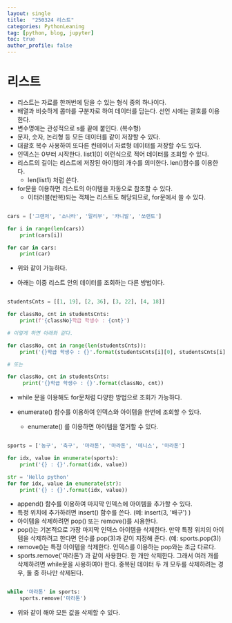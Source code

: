 ```yaml
---
layout: single
title:  "250324 리스트"
categories: PythonLeaning
tag: [python, blog, jupyter]
toc: true
author_profile: false
---
```


<head>
  <style>
    table.dataframe {
      white-space: normal;
      width: 100%;
      height: 240px;
      display: block;
      overflow: auto;
      font-family: Arial, sans-serif;
      font-size: 0.9rem;
      line-height: 20px;
      text-align: center;
      border: 0px !important;
    }

    table.dataframe th {
      text-align: center;
      font-weight: bold;
      padding: 8px;
    }

    table.dataframe td {
      text-align: center;
      padding: 8px;
    }

    table.dataframe tr:hover {
      background: #b8d1f3; 
    }

    .output_prompt {
      overflow: auto;
      font-size: 0.9rem;
      line-height: 1.45;
      border-radius: 0.3rem;
      -webkit-overflow-scrolling: touch;
      padding: 0.8rem;
      margin-top: 0;
      margin-bottom: 15px;
      font: 1rem Consolas, "Liberation Mono", Menlo, Courier, monospace;
      color: $code-text-color;
      border: solid 1px $border-color;
      border-radius: 0.3rem;
      word-break: normal;
      white-space: pre;
    }

  .dataframe tbody tr th:only-of-type {
      vertical-align: middle;
  }

  .dataframe tbody tr th {
      vertical-align: top;
  }

  .dataframe thead th {
      text-align: center !important;
      padding: 8px;
  }

  .page__content p {
      margin: 0 0 0px !important;
  }

  .page__content p > strong {
    font-size: 0.8rem !important;
  }

  </style>
</head>






# **리스트**

* 리스트는 자료를 한꺼번에 담을 수 있는 형식 중의 하나이다. 
* 배열과 비슷하게 콤마를 구분자로 하여 데이터를 담는다. 선언 시에는 괄호를 이용한다.
* 변수명에는 관성적으로 s를 끝에 붙인다. (복수형)
* 문자, 숫자, 논리형 등 모든 데이터를 같이 저장할 수 있다.
* 대괄호 복수 사용하여 또다른 컨테이너 자료형 데이터를 저장할 수도 있다.
* 인덱스는 0부터 시작한다. list1[0] 이런식으로 적어 데이터를 조회할 수 있다. 
* 리스트의 길이는 리스트에 저장된 아이템의 개수를 의미한다. len()함수를 이용한다. 
    * len(list1) 처럼 쓴다. 
* for문을 이용하면 리스트의 아이템을 자동으로 참조할 수 있다. 
    * 이터러블(반복)되는 객체는 리스트도 해당되므로, for문에서 쓸 수 있다.

```python

cars = ['그랜저', '소나타', '말리부', '카니발', '쏘랜토']

for i in range(len(cars))
    print(cars[i])

for car in cars:
    print(car)
```

* 위와 같이 가능하다.

* 아래는 이중 리스트 안의 데이터를 조회하는 다른 방법이다.


```python

studentsCnts = [[1, 19], [2, 36], [3, 22], [4, 18]]

for classNo, cnt in studentsCnts:
    print(f'{classNo}학급 학생수 : {cnt}')

# 이렇게 하면 아래와 같다.

for classNo, cnt in range(len(studentsCnts)):
    print('{}학급 학생수 : {}'.format(studentsCnts[i][0], studentsCnts[i][i]))

# 또는

for classNo, cnt in studentsCnts:
     print('{}학급 학생수 : {}'.format(classNo, cnt))
```


* while 문을 이용해도 for문처럼 다양한 방법으로 조회가 가능하다.

* enumerate() 함수를 이용하여 인덱스와 아이템을 한번에 조회할 수 있다.
     *  enumerate() 를 이용하면 아이템을 열거할 수 있다.

```python

sports = ['농구', '축구', '마라톤', '마라톤', '테니스', '마라톤']

for idx, value in enumerate(sports):
    print('{} : {}'.format(idx, value))

str = 'Hello python'
for for idx, value in enumerate(str):
    print('{} : {}'.format(idx, value))
```

* append() 함수를 이용하여 마지막 인덱스에 아이템을 추가할 수 있다.
* 특정 위치에 추가하려면 insert() 함수를 쓴다. (예:  insert(3, '배구') ) 
* 아이템을 삭제하려면 pop() 또는 remove()를 시용한다.
* pop()는 기본적으로 가장 마지막 인덱스 아이템을 삭제한다. 만약 특정 위치의 아이템을 삭제하려고 한다면 인수를 pop(3)과 같이 지정해 준다. (예: sports.pop(3))
* remove()는 특정 아이템을 삭제한다. 인덱스를 이용하는 pop와는 조금 다르다.
* sports.remove('마라톤') 과 같이 사용한다. 한 개만 삭제한다. 그래서 여러 개를 삭제하려면 while문을 사용하여야 한다. 중복된 데이터 두 개 모두를 삭제하려는 경우, 둘 중 하나만 삭제된다.

```python

while '마라톤' in sports:
    sports.remove('마라톤')

```

* 위와 같이 해야 모든 값을 삭제할 수 있다.












